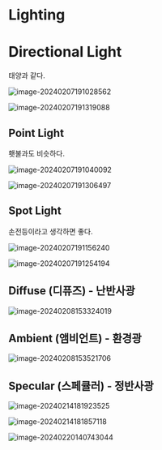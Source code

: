 # Lighting

# Directional Light

태양과 같다.

![image-20240207191028562](../../../image/image-20240207191028562.png)

![image-20240207191319088](../../../image/image-20240207191319088.png)

## Point Light 

횃불과도 비슷하다.

![image-20240207191040092](../../../image/image-20240207191040092.png)

![image-20240207191306497](../../../image/image-20240207191306497.png)

## Spot Light

손전등이라고 생각하면 좋다.

![image-20240207191156240](../../../image/image-20240207191156240.png)

![image-20240207191254194](../../../image/image-20240207191254194.png)

## Diffuse (디퓨즈) - 난반사광

![image-20240208153324019](../../../image/image-20240208153324019.png)

## Ambient (앰비언트) - 환경광

![image-20240208153521706](../../../image/image-20240208153521706.png)

## Specular (스페큘러) - 정반사광

![image-20240214181923525](../../../image/image-20240214181923525.png)

![image-20240214181857118](../../../image/image-20240214181857118.png)

![image-20240220140743044](../../../image/image-20240220140743044.png)
